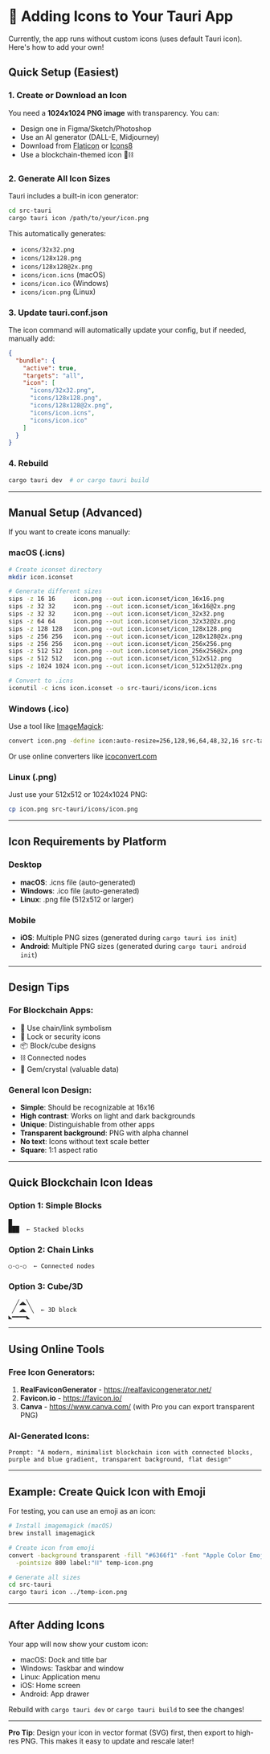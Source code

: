 # 🎨 Adding Icons to Your Tauri App

Currently, the app runs without custom icons (uses default Tauri icon). Here's how to add your own!

## Quick Setup (Easiest)

### 1. Create or Download an Icon

You need a **1024x1024 PNG image** with transparency. You can:
- Design one in Figma/Sketch/Photoshop
- Use an AI generator (DALL-E, Midjourney)
- Download from [Flaticon](https://www.flaticon.com/) or [Icons8](https://icons8.com/)
- Use a blockchain-themed icon 🔗⛓️

### 2. Generate All Icon Sizes

Tauri includes a built-in icon generator:

```bash
cd src-tauri
cargo tauri icon /path/to/your/icon.png
```

This automatically generates:
- `icons/32x32.png`
- `icons/128x128.png`
- `icons/128x128@2x.png`
- `icons/icon.icns` (macOS)
- `icons/icon.ico` (Windows)
- `icons/icon.png` (Linux)

### 3. Update tauri.conf.json

The icon command will automatically update your config, but if needed, manually add:

```json
{
  "bundle": {
    "active": true,
    "targets": "all",
    "icon": [
      "icons/32x32.png",
      "icons/128x128.png",
      "icons/128x128@2x.png",
      "icons/icon.icns",
      "icons/icon.ico"
    ]
  }
}
```

### 4. Rebuild

```bash
cargo tauri dev  # or cargo tauri build
```

---

## Manual Setup (Advanced)

If you want to create icons manually:

### macOS (.icns)

```bash
# Create iconset directory
mkdir icon.iconset

# Generate different sizes
sips -z 16 16     icon.png --out icon.iconset/icon_16x16.png
sips -z 32 32     icon.png --out icon.iconset/icon_16x16@2x.png
sips -z 32 32     icon.png --out icon.iconset/icon_32x32.png
sips -z 64 64     icon.png --out icon.iconset/icon_32x32@2x.png
sips -z 128 128   icon.png --out icon.iconset/icon_128x128.png
sips -z 256 256   icon.png --out icon.iconset/icon_128x128@2x.png
sips -z 256 256   icon.png --out icon.iconset/icon_256x256.png
sips -z 512 512   icon.png --out icon.iconset/icon_256x256@2x.png
sips -z 512 512   icon.png --out icon.iconset/icon_512x512.png
sips -z 1024 1024 icon.png --out icon.iconset/icon_512x512@2x.png

# Convert to .icns
iconutil -c icns icon.iconset -o src-tauri/icons/icon.icns
```

### Windows (.ico)

Use a tool like [ImageMagick](https://imagemagick.org/):

```bash
convert icon.png -define icon:auto-resize=256,128,96,64,48,32,16 src-tauri/icons/icon.ico
```

Or use online converters like [icoconvert.com](https://icoconvert.com/)

### Linux (.png)

Just use your 512x512 or 1024x1024 PNG:

```bash
cp icon.png src-tauri/icons/icon.png
```

---

## Icon Requirements by Platform

### Desktop
- **macOS**: .icns file (auto-generated)
- **Windows**: .ico file (auto-generated)
- **Linux**: .png file (512x512 or larger)

### Mobile
- **iOS**: Multiple PNG sizes (generated during `cargo tauri ios init`)
- **Android**: Multiple PNG sizes (generated during `cargo tauri android init`)

---

## Design Tips

### For Blockchain Apps:
- 🔗 Use chain/link symbolism
- 🔐 Lock or security icons
- 📦 Block/cube designs
- ⛓️ Connected nodes
- 💎 Gem/crystal (valuable data)

### General Icon Design:
- **Simple**: Should be recognizable at 16x16
- **High contrast**: Works on light and dark backgrounds
- **Unique**: Distinguishable from other apps
- **Transparent background**: PNG with alpha channel
- **No text**: Icons without text scale better
- **Square**: 1:1 aspect ratio

---

## Quick Blockchain Icon Ideas

### Option 1: Simple Blocks
```
█
███  ← Stacked blocks
```

### Option 2: Chain Links
```
○-○-○  ← Connected nodes
```

### Option 3: Cube/3D
```
  ╱◢◣╲
 ╱ ◢◣ ╲  ← 3D block
◣━━━━◣
```

---

## Using Online Tools

### Free Icon Generators:
1. **RealFaviconGenerator** - https://realfavicongenerator.net/
2. **Favicon.io** - https://favicon.io/
3. **Canva** - https://www.canva.com/ (with Pro you can export transparent PNG)

### AI-Generated Icons:
```
Prompt: "A modern, minimalist blockchain icon with connected blocks, 
purple and blue gradient, transparent background, flat design"
```

---

## Example: Create Quick Icon with Emoji

For testing, you can use an emoji as an icon:

```bash
# Install imagemagick (macOS)
brew install imagemagick

# Create icon from emoji
convert -background transparent -fill "#6366f1" -font "Apple Color Emoji" \
  -pointsize 800 label:"⛓️" temp-icon.png

# Generate all sizes
cd src-tauri
cargo tauri icon ../temp-icon.png
```

---

## After Adding Icons

Your app will now show your custom icon:
- macOS: Dock and title bar
- Windows: Taskbar and window
- Linux: Application menu
- iOS: Home screen
- Android: App drawer

Rebuild with `cargo tauri dev` or `cargo tauri build` to see the changes!

---

**Pro Tip**: Design your icon in vector format (SVG) first, then export to high-res PNG. This makes it easy to update and rescale later!

